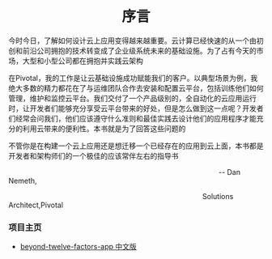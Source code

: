 # <center>序言</center>

今时今日，了解如何设计云上应用变得越来越重要。云计算已经快速的从一个由初创和前沿公司拥抱的技术转变成了企业级系统未来的基础设施。为了占有今天的市场，大型和小型公司都在拥抱并实践云架构

在Pivotal，我的工作是让云基础设施成功赋能我们的客户。以典型场景为例，我绝大多数的精力都花在了与运维团队合作去安装和配置云平台，包括训练他们如何管理，维护和监控云平台。我们交付了一个产品级别的，全自动化的云应用运行时，让开发者们能够充分享受云平台带来的好处，但是怎么做到这一点呢？开发者们经常会问我们，他们应该遵守什么准则和最佳实践去设计他们的应用程序才能充分的利用云带来的便利性。本书就是为了回答这些问题的

不管你是在构建一个云上应用还是想迁移一个已经存在的应用到云上面，本书都是开发者和架构师们的一个极佳的应该常伴左右的指导书

&ensp;&ensp;&ensp;&ensp; &ensp;&ensp;&ensp;&ensp; &ensp;&ensp;&ensp;&ensp; &ensp;&ensp;&ensp;&ensp; &ensp;&ensp;&ensp;&ensp; &ensp;&ensp;&ensp;&ensp; &ensp;&ensp;&ensp;&ensp; &ensp;&ensp;&ensp;&ensp; &ensp;&ensp;&ensp;&ensp; &ensp;&ensp;&ensp;&ensp; &ensp;&ensp;&ensp;&ensp; &ensp;&ensp;&ensp;&ensp; &ensp;&ensp;&ensp;&ensp; -- Dan Nemeth,

&ensp;&ensp;&ensp;&ensp; &ensp;&ensp;&ensp;&ensp; &ensp;&ensp;&ensp;&ensp; &ensp;&ensp;&ensp;&ensp; &ensp;&ensp;&ensp;&ensp; &ensp;&ensp;&ensp;&ensp; &ensp;&ensp;&ensp;&ensp; &ensp;&ensp;&ensp;&ensp; &ensp;&ensp;&ensp;&ensp; &ensp;&ensp;&ensp;&ensp; &ensp;&ensp;&ensp;&ensp; &ensp;&ensp;&ensp;&ensp; Solutions Architect,Pivotal


### 项目主页
* [beyond-twelve-factors-app 中文版](../README.md)

